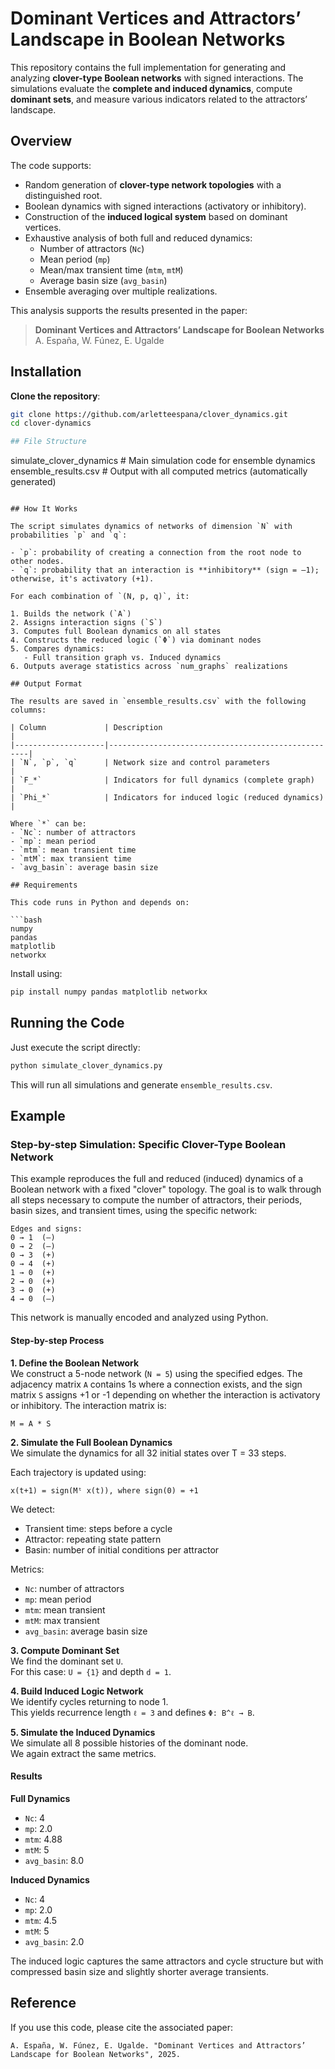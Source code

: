 # Dominant Vertices and Attractors’ Landscape in Boolean Networks

This repository contains the full implementation for generating and analyzing **clover-type Boolean networks** with signed interactions. The simulations evaluate the **complete and induced dynamics**, compute **dominant sets**, and measure various indicators related to the attractors’ landscape.

## Overview

The code supports:

- Random generation of **clover-type network topologies** with a distinguished root.
- Boolean dynamics with signed interactions (activatory or inhibitory).
- Construction of the **induced logical system** based on dominant vertices.
- Exhaustive analysis of both full and reduced dynamics:
  - Number of attractors (`Nc`)
  - Mean period (`mp`)
  - Mean/max transient time (`mtm`, `mtM`)
  - Average basin size (`avg_basin`)
- Ensemble averaging over multiple realizations.

This analysis supports the results presented in the paper:

> **Dominant Vertices and Attractors’ Landscape for Boolean Networks**  
> A. España, W. Fúnez, E. Ugalde

## Installation

**Clone the repository**:  
   ```bash
   git clone https://github.com/arletteespana/clover_dynamics.git
   cd clover-dynamics

## File Structure

```
simulate_clover_dynamics     # Main simulation code for ensemble dynamics
ensemble_results.csv         # Output with all computed metrics (automatically generated)
```

## How It Works

The script simulates dynamics of networks of dimension `N` with probabilities `p` and `q`:

- `p`: probability of creating a connection from the root node to other nodes.
- `q`: probability that an interaction is **inhibitory** (sign = –1); otherwise, it's activatory (+1).

For each combination of `(N, p, q)`, it:

1. Builds the network (`A`)
2. Assigns interaction signs (`S`)
3. Computes full Boolean dynamics on all states
4. Constructs the reduced logic (`Φ`) via dominant nodes
5. Compares dynamics:
   - Full transition graph vs. Induced dynamics
6. Outputs average statistics across `num_graphs` realizations

## Output Format

The results are saved in `ensemble_results.csv` with the following columns:

| Column             | Description                                        |
|--------------------|----------------------------------------------------|
| `N`, `p`, `q`      | Network size and control parameters                |
| `F_*`              | Indicators for full dynamics (complete graph)      |
| `Phi_*`            | Indicators for induced logic (reduced dynamics)    |

Where `*` can be:
- `Nc`: number of attractors
- `mp`: mean period
- `mtm`: mean transient time
- `mtM`: max transient time
- `avg_basin`: average basin size

## Requirements

This code runs in Python and depends on:

```bash
numpy
pandas
matplotlib
networkx
```

Install using:

```bash
pip install numpy pandas matplotlib networkx
```

## Running the Code

Just execute the script directly:

```bash
python simulate_clover_dynamics.py
```

This will run all simulations and generate `ensemble_results.csv`.

## Example

### Step-by-step Simulation: Specific Clover-Type Boolean Network

This example reproduces the full and reduced (induced) dynamics of a Boolean network with a fixed "clover" topology. The goal is to walk through all steps necessary to compute the number of attractors, their periods, basin sizes, and transient times, using the specific network:

```
Edges and signs:
0 → 1  (–)
0 → 2  (–)
0 → 3  (+)
0 → 4  (+)
1 → 0  (+)
2 → 0  (+)
3 → 0  (+)
4 → 0  (–)
```

This network is manually encoded and analyzed using Python.

#### Step-by-step Process

**1. Define the Boolean Network**  
We construct a 5-node network (`N = 5`) using the specified edges. The adjacency matrix `A` contains 1s where a connection exists, and the sign matrix `S` assigns +1 or -1 depending on whether the interaction is activatory or inhibitory. The interaction matrix is:

```
M = A * S
```

**2. Simulate the Full Boolean Dynamics**  
We simulate the dynamics for all 32 initial states over T = 33 steps.

Each trajectory is updated using:
```
x(t+1) = sign(Mᵗ x(t)), where sign(0) = +1
```

We detect:
- Transient time: steps before a cycle
- Attractor: repeating state pattern
- Basin: number of initial conditions per attractor

Metrics:
- `Nc`: number of attractors
- `mp`: mean period
- `mtm`: mean transient
- `mtM`: max transient
- `avg_basin`: average basin size

**3. Compute Dominant Set**  
We find the dominant set `U`.  
For this case: `U = {1}` and depth `d = 1`.

**4. Build Induced Logic Network**  
We identify cycles returning to node 1.  
This yields recurrence length `ℓ = 3` and defines `Φ: B^ℓ → B`.

**5. Simulate the Induced Dynamics**  
We simulate all 8 possible histories of the dominant node.  
We again extract the same metrics.

#### Results

**Full Dynamics**
- `Nc`: 4
- `mp`: 2.0
- `mtm`: 4.88
- `mtM`: 5
- `avg_basin`: 8.0

**Induced Dynamics**
- `Nc`: 4
- `mp`: 2.0
- `mtm`: 4.5
- `mtM`: 5
- `avg_basin`: 2.0

The induced logic captures the same attractors and cycle structure but with compressed basin size and slightly shorter average transients.


## Reference

If you use this code, please cite the associated paper:

```
A. España, W. Fúnez, E. Ugalde. "Dominant Vertices and Attractors’ Landscape for Boolean Networks", 2025.
```
